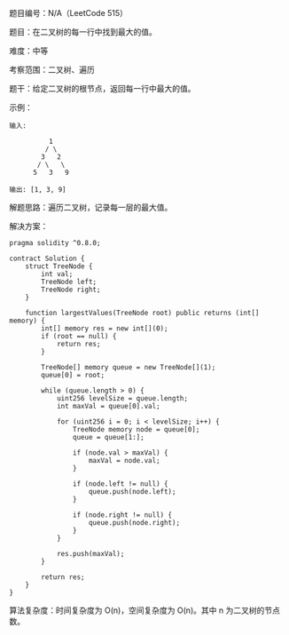 题目编号：N/A（LeetCode 515）

题目：在二叉树的每一行中找到最大的值。

难度：中等

考察范围：二叉树、遍历

题干：给定二叉树的根节点，返回每一行中最大的值。

示例：
```solidity
输入: 

          1
         / \
        3   2
       / \   \  
      5   3   9 

输出: [1, 3, 9]
```

解题思路：遍历二叉树，记录每一层的最大值。

解决方案：

```solidity
pragma solidity ^0.8.0;

contract Solution {
    struct TreeNode {
        int val;
        TreeNode left;
        TreeNode right;
    }

    function largestValues(TreeNode root) public returns (int[] memory) {
        int[] memory res = new int[](0);
        if (root == null) {
            return res;
        }

        TreeNode[] memory queue = new TreeNode[](1);
        queue[0] = root;

        while (queue.length > 0) {
            uint256 levelSize = queue.length;
            int maxVal = queue[0].val;

            for (uint256 i = 0; i < levelSize; i++) {
                TreeNode memory node = queue[0];
                queue = queue[1:];

                if (node.val > maxVal) {
                    maxVal = node.val;
                }

                if (node.left != null) {
                    queue.push(node.left);
                }

                if (node.right != null) {
                    queue.push(node.right);
                }
            }

            res.push(maxVal);
        }

        return res;
    }
}
```

算法复杂度：时间复杂度为 O(n)，空间复杂度为 O(n)。其中 n 为二叉树的节点数。